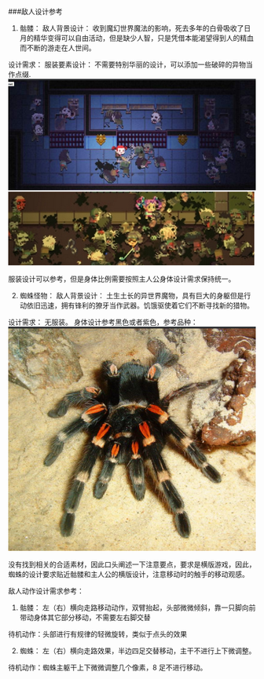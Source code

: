 ###敌人设计参考

1. 骷髅：
敌人背景设计：
收到魔幻世界魔法的影响，死去多年的白骨吸收了日月的精华变得可以自由活动，但是缺少人智，只是凭借本能渴望得到人的精血而不断的游走在人世间。

设计需求：
服装要素设计：
不需要特别华丽的设计，可以添加一些破碎的异物当作点缀.
![enemyCloseth](./enemy/骷髅僵尸设计参考.png)
![enemyCloseth2](./enemy/骷髅身体设计参考2.png)

服装设计可以参考，但是身体比例需要按照主人公身体设计需求保持统一。

2. 蜘蛛怪物：
敌人背景设计：
土生土长的异世界魔物，具有巨大的身躯但是行动依旧迅速，拥有锋利的獠牙当作武器。饥饿驱使着它们不断寻找新的猎物。

设计需求：
无服装。
身体设计参考黑色或者紫色，参考品种：
![spider](./enemy/蜘蛛参考.png)

没有找到相关的合适素材，因此口头阐述一下注意要点，要求是横版游戏，因此，蜘蛛的设计要求贴近骷髅和主人公的横版设计，注意移动时的触手的移动观感。

敌人动作设计需求参考：
1. 骷髅：
左（右）横向走路移动动作，双臂抬起，头部微微倾斜，靠一只脚向前带动身体其它部分移动，不需要左右脚交替

待机动作：头部进行有规律的轻微旋转，类似于点头的效果

2. 蜘蛛：
左（右）横向走路效果，半边四足交替移动，主干不进行上下微调整。

待机动作：蜘蛛主躯干上下微微调整几个像素，8 足不进行移动。